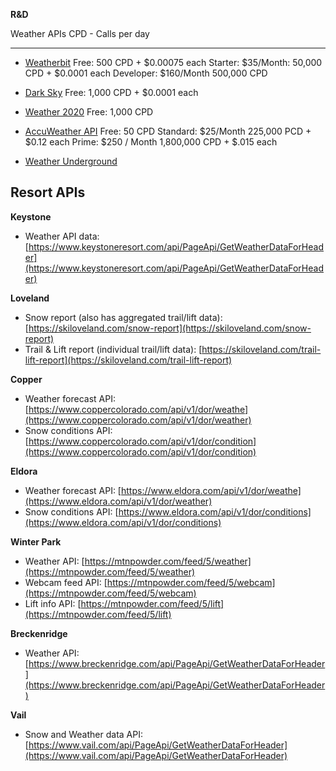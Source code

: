 **R&D**

Weather APIs
CPD - Calls per day

---

- [Weatherbit](https://www.weatherbit.io/api/weather-current)
  Free: 500 CPD + $0.00075 each
  Starter:  $35/Month: 50,000 CPD + $0.0001 each
  Developer: $160/Month 500,000 CPD

- [Dark Sky](https://darksky.net/dev/docs)
  Free: 1,000 CPD + \$0.0001 each

- [Weather 2020](http://api.weather2020.com/)
  Free: 1,000 CPD

- [AccuWeather API](https://developer.accuweather.com/packages?gclid=EAIaIQobChMIhK_qmcOc5gIVGKSzCh2biQgFEAAYASABEgLUX_D_BwE)
  Free: 50 CPD
  Standard: $25/Month 225,000 PCD + $0.12 each
  Prime: $250 / Month 1,800,000 CPD + $.015 each

- [Weather Underground](https://www.wunderground.com/api/)

Resort APIs
---

**Keystone**

* Weather API data: [https://www.keystoneresort.com/api/PageApi/GetWeatherDataForHeader](https://www.keystoneresort.com/api/PageApi/GetWeatherDataForHeader)

**Loveland**

* Snow report (also has aggregated trail/lift data): [https://skiloveland.com/snow-report](https://skiloveland.com/snow-report)
* Trail & Lift report (individual trail/lift data): [https://skiloveland.com/trail-lift-report](https://skiloveland.com/trail-lift-report)

**Copper**

* Weather forecast API: [https://www.coppercolorado.com/api/v1/dor/weathe](https://www.coppercolorado.com/api/v1/dor/weather)
* Snow conditions API: [https://www.coppercolorado.com/api/v1/dor/condition](https://www.coppercolorado.com/api/v1/dor/condition)

**Eldora**

* Weather forecast API: [https://www.eldora.com/api/v1/dor/weathe](https://www.eldora.com/api/v1/dor/weather)
* Snow conditions API: [https://www.eldora.com/api/v1/dor/conditions](https://www.eldora.com/api/v1/dor/conditions)

**Winter Park**

* Weather API: [https://mtnpowder.com/feed/5/weather](https://mtnpowder.com/feed/5/weather)
* Webcam feed API: [https://mtnpowder.com/feed/5/webcam](https://mtnpowder.com/feed/5/webcam)
* Lift info API: [https://mtnpowder.com/feed/5/lift](https://mtnpowder.com/feed/5/lift)

**Breckenridge**

* Weather API: [https://www.breckenridge.com/api/PageApi/GetWeatherDataForHeader](https://www.breckenridge.com/api/PageApi/GetWeatherDataForHeader)

**Vail**

* Snow and Weather data API: [https://www.vail.com/api/PageApi/GetWeatherDataForHeader](https://www.vail.com/api/PageApi/GetWeatherDataForHeader)